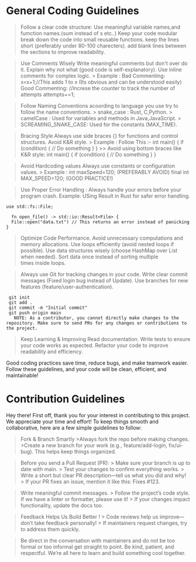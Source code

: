 # General Coding Guidelines 

> Follow a clear code structure:
  > Use meaningful variable names,and fumction names.(sum instead of s etc..)
  > Keep your code modular break down the code into small reusable functions.
  > keep the lines short (preferably under 80-100 charecters).
  > add blank lines between the sections to improve readability.

> Use Comments Wisely
  > Write meaningful comments but don't over do it.
  > Explain why not what (good code is self-explanatory).
  > Use inline comments for complex logic.
    > Example : 
              Bad Commenting:
                x=x+1;//This adds 1 to x (Its obvious and can be understood easily)
              Good Commenting:
                //Increse the counter to track the number of attempts 
                attempts+=1;

> Follow Naming Conventions
  > acoording to language you use try to follow the name conventions.
    > snake_case : Rust, C,Python.
    > camelCase : Used for variables and methods in Java,JavaScript.
    > SCREAMING_SNAKE_CASE: Used for the constants (MAX_TIME).

> Bracing Style
  > Always use side braces {} for functions and control structures.
  > Avoid K&R style.
    > Example : Follow This :-
    int main() {
    if (condition) {
        // Do something
      }
    }
    >> Avoid using bottom braces like K&R style: 
      int main()
    {
       if (condition)
     {
        // Do something
     }
    }

> Avoid Hardcoding values 
  > Always use constants or configuration values.
    > Example :
        int maxSpeed=120; (PREFERABLY AVOID)
        final int MAX_SPEED=120; (GOOD PRACTICE!)

> Use Proper Error Handling :
 > Always handle your errors before your program crash.
   > Example: USing Result in Rust for safer error handling.
    
    use std::fs::File;

      fn open_file() -> std::io::Result<File> {
      File::open("data.txt") // This returns an error instead of panicking
    }

> Optimize Code Performance.
  > Avoid unnecessary computations and memory allocations.
  > Use loops efficiently (avoid nested loops if possible).
  > Use data structures wisely (choose HashMap over List when needed).
  > Sort data once instead of sorting multiple times inside loops.

> Always use Git for tracking changes in your code.
  > Write clear commit messages (Fixed login bug instead of Update).
  > Use branches for new features (feature/user-authentication).

     git init
     git add .
     git commit -m "Initial commit"
     git push origin main 
       NOTE: As a contributor, you cannot directly make changes to the repository. Make sure to send PRs for any changes or contributions to the project.

> Keep Learning & Improving
  > Read documentation.
  > Write tests to ensure your code works as expected.
  > Refactor your code to improve readability and efficiency.


Good coding practices save time, reduce bugs, and make teamwork easier. Follow these guidelines, and your code will be clean, efficient, and maintainable!

# Contribution Guidelines
 Hey there! First off, thank you for your interest in contributing to this project. We appreciate your time and effort! To keep things smooth and collaborative, here are a few simple guidelines to follow:
  > Fork & Branch Smartly
     >Always fork the repo before making changes.
     >Create a new branch for your work (e.g., feature/add-login, fix/ui-bug). This helps keep things organized. 

  > Before you send a Pull Request (PR):
     > Make sure your branch is up to date with main.
     > Test your changes to confirm everything works.
     > Write a short but clear PR description—tell us what you did and why!
     > If your PR fixes an issue, mention it like this: Fixes #123.

  > Write meaningful commit messages. 
     > Follow the project’s code style. If we have a linter or formatter, please use it!
     > If your changes impact functionality, update the docs too.
 
  > Feedback Helps Us Build Better !
     > Code reviews help us improve—don’t take feedback personally!
     > If maintainers request changes, try to address them quickly.
    
  > Be direct in the conversation with maintainers and do not be too formal or too informal get straight to point.
  > Be kind, patient, and respectful. We’re all here to learn and build something cool together.

